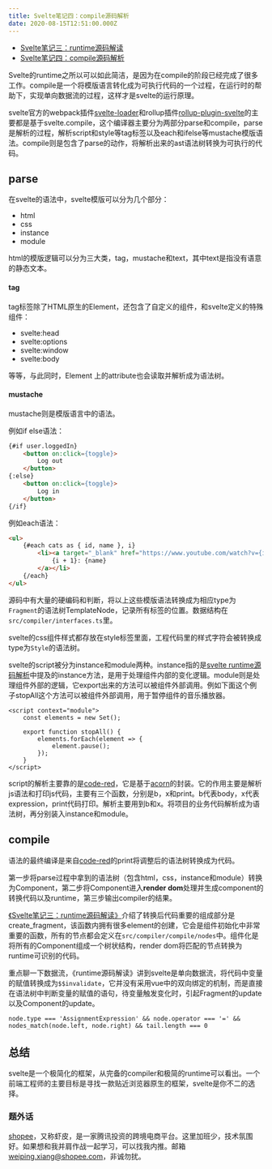 ```yaml
---
title: Svelte笔记四：compile源码解析
date: 2020-08-15T12:51:00.000Z
---
```


- [Svelte笔记三：runtime源码解读](https://brandonxiang.vercel.app/blog/svelte3)
- [Svelte笔记四：compile源码解析](https://brandonxiang.vercel.app/blog/svelte4)

Svelte的runtime之所以可以如此简洁，是因为在compile的阶段已经完成了很多工作。compile是一个将模版语言转化成为可执行代码的一个过程，在运行时的帮助下，实现单向数据流的过程，这样才是svelte的运行原理。

svelte官方的webpack插件[svelte-loader](https://github.com/sveltejs/svelte-loader)和rollup插件[rollup-plugin-svelte](https://github.com/sveltejs/rollup-plugin-svelte)的主要都是基于svelte.compile，这个编译器主要分为两部分parse和compile，parse是解析的过程，解析script和style等tag标签以及each和ifelse等mustache模版语法。compile则是包含了parse的动作，将解析出来的ast语法树转换为可执行的代码。

## parse

在svelte的语法中，svelte模版可以分为几个部分：

- html
- css
- instance
- module

html的模版逻辑可以分为三大类，tag，mustache和text，其中text是指没有语意的静态文本。

#### tag

tag标签除了HTML原生的Element，还包含了自定义的组件，和svelte定义的特殊组件：

- svelte:head
- svelte:options
- svelte:window
- svelte:body

等等，与此同时，Element 上的attribute也会读取并解析成为语法树。

#### mustache

mustache则是模版语言中的语法。

例如if else语法：

```html
{#if user.loggedIn}
	<button on:click={toggle}>
		Log out
	</button>
{:else}
	<button on:click={toggle}>
		Log in
	</button>
{/if}
```
例如each语法：

```html
<ul>
	{#each cats as { id, name }, i}
		<li><a target="_blank" href="https://www.youtube.com/watch?v={id}">
			{i + 1}: {name}
		</a></li>
	{/each}
</ul>
```
源码中有大量的硬编码和判断，将以上这些模版语法转换成为相应type为`Fragment`的语法树TemplateNode，记录所有标签的位置。数据结构在 `src/compiler/interfaces.ts`里。

svelte的css组件样式都存放在style标签里面，工程代码里的样式字符会被转换成type为`Style`的语法树。

svelte的script被分为instance和module两种。instance指的是[svelte runtime源码解析](https://brandonxiang.vercel.app/blog/svelte3)中提及的instance方法，是用于处理组件内部的变化逻辑。module则是处理组件外部的逻辑，它export出来的方法可以被组件外部调用。例如下面这个例子stopAll这个方法可以被组件外部调用，用于暂停组件的音乐播放器。

```svelte
<script context="module">
	const elements = new Set();

	export function stopAll() {
		elements.forEach(element => {
			element.pause();
		});
	}
</script>
```

script的解析主要靠的是[code-red](https://github.com/Rich-Harris/code-red)，它是基于[acorn](https://github.com/acornjs/acorn)的封装。它的作用主要是解析js语法和打印js代码，主要有三个函数，分别是b，x和print。b代表body，x代表expression，print代码打印。解析主要用到b和x。将项目的业务代码解析成为语法树，再分别装入instance和module。


## compile

语法的最终编译是来自[code-red](https://github.com/Rich-Harris/code-red)的print将调整后的语法树转换成为代码。

第一步将parse过程中拿到的语法树（包含html，css，instance和module）转换为Component，第二步将Component进入**render dom**处理并生成component的转换代码以及runtime，第三步输出compiler的结果。

[《Svelte笔记三：runtime源码解读》](https://brandonxiang.vercel.app/blog/svelte3)介绍了转换后代码重要的组成部分是create_fragment，该函数内拥有很多element的创建，它会是组件初始化中非常重要的函数，所有的节点都会定义在`src/compiler/compile/nodes`中。组件化是将所有的Component组成一个树状结构，render dom将匹配的节点转换为runtime可识别的代码。

重点聊一下数据流，《runtime源码解读》讲到svelte是单向数据流，将代码中变量的赋值转换成为`$$invalidate`，它并没有采用vue中的双向绑定的机制，而是直接在语法树中判断变量的赋值的语句，待变量触发变化时，引起Fragment的update以及Component的update。

```
node.type === 'AssignmentExpression' && node.operator === '=' && nodes_match(node.left, node.right) && tail.length === 0
```


## 总结

svelte是一个极简化的框架，从完备的compiler和极简的runtime可以看出。一个前端工程师的主要目标是寻找一款贴近浏览器原生的框架，svelte是你不二的选择。

### 题外话

[shopee](https://links.jianshu.com/go?to=https%3A%2F%2Fshopee.cn%2F)，又称虾皮，是一家腾讯投资的跨境电商平台。这里加班少，技术氛围好。如果想和我并肩作战一起学习，可以找我内推。邮箱[weiping.xiang@shopee.com](https://links.jianshu.com/go?to=mailto%3Aweiping.xiang%40shopee.com)，非诚勿扰。





